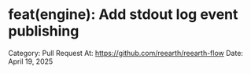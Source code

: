 # feat(engine): Add stdout log event publishing

Category: Pull Request
At: https://github.com/reearth/reearth-flow
Date: April 19, 2025